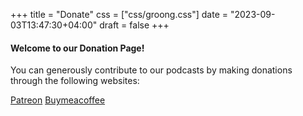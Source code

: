 +++
title = "Donate"
css = ["css/groong.css"]
date = "2023-09-03T13:47:30+04:00"
draft = false
+++

#### Welcome to our Donation Page!

You can generously contribute to our podcasts by making donations through the following websites:

<a class="donate-link" href="https://www.patreon.com" target="_blank" >Patreon</a>
<a class="donate-link" href="https://www.buymeacoffee.com" target="_blank">Buymeacoffee</a>
